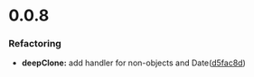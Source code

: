 # 0.0.8

### Refactoring

- **deepClone:** add handler for non-objects and Date([<u>d5fac8d</u>](https://github.com/LcLoveStudy/-lichang666/commit/d5fac8d30a6b0c5e9b6924d3673346c0d2763467))
